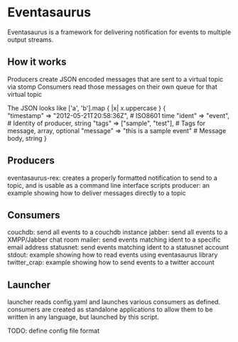 # Eventasaurus

Eventasaurus is a framework for delivering notification for events to multiple output streams.

How it works
------------

Producers create JSON encoded messages that are sent to a virtual topic via stomp
Consumers read those messages on their own queue for that virtual topic

The JSON looks like
        ['a', 'b'].map { |x| x.uppercase }
        {	
          "timestamp" => "2012-05-21T20:58:36Z",    # ISO8601 time
          "ident" => "event",                       # Identity of producer, string
          "tags" => ["sample", "test"],             # Tags for message, array, optional
          "message" => "this is a sample event"     # Message body, string
        }

Producers
---------

eventasaurus-rex:   creates a properly formatted notification to send to a topic, and is usable as a command line interface scripts
producer:           an example showing how to deliver messages directly to a topic

Consumers
---------

couchdb:        send all events to a couchdb instance
jabber:         send all events to a XMPP/Jabber chat room
mailer:         send events matching ident to a specific email address
statusnet:      send events matching ident to a statusnet account
stdout:         example showing how to read events using eventasaurus library
twitter_crap:   example showing how to send events to a twitter account

Launcher
--------

launcher reads config.yaml and launches various consumers as defined. consumers are created as standalone applications to allow them to be written in any language, but launched by this script.

TODO: define config file format
